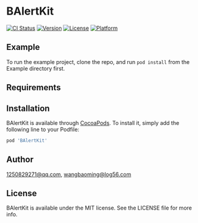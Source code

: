 # BAlertKit

[![CI Status](https://img.shields.io/travis/1250829271@qq.com/BAlertKit.svg?style=flat)](https://travis-ci.org/1250829271@qq.com/BAlertKit)
[![Version](https://img.shields.io/cocoapods/v/BAlertKit.svg?style=flat)](https://cocoapods.org/pods/BAlertKit)
[![License](https://img.shields.io/cocoapods/l/BAlertKit.svg?style=flat)](https://cocoapods.org/pods/BAlertKit)
[![Platform](https://img.shields.io/cocoapods/p/BAlertKit.svg?style=flat)](https://cocoapods.org/pods/BAlertKit)

## Example

To run the example project, clone the repo, and run `pod install` from the Example directory first.

## Requirements

## Installation

BAlertKit is available through [CocoaPods](https://cocoapods.org). To install
it, simply add the following line to your Podfile:

```ruby
pod 'BAlertKit'
```

## Author

1250829271@qq.com, wangbaoming@log56.com

## License

BAlertKit is available under the MIT license. See the LICENSE file for more info.

